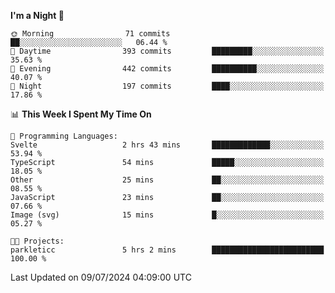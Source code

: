 <!--START_SECTION:waka-->
**I'm a Night 🦉** 

```text
🌞 Morning                71 commits          ██░░░░░░░░░░░░░░░░░░░░░░░   06.44 % 
🌆 Daytime                393 commits         █████████░░░░░░░░░░░░░░░░   35.63 % 
🌃 Evening                442 commits         ██████████░░░░░░░░░░░░░░░   40.07 % 
🌙 Night                  197 commits         ████░░░░░░░░░░░░░░░░░░░░░   17.86 % 
```


📊 **This Week I Spent My Time On** 

```text
💬 Programming Languages: 
Svelte                   2 hrs 43 mins       █████████████░░░░░░░░░░░░   53.94 % 
TypeScript               54 mins             █████░░░░░░░░░░░░░░░░░░░░   18.05 % 
Other                    25 mins             ██░░░░░░░░░░░░░░░░░░░░░░░   08.55 % 
JavaScript               23 mins             ██░░░░░░░░░░░░░░░░░░░░░░░   07.66 % 
Image (svg)              15 mins             █░░░░░░░░░░░░░░░░░░░░░░░░   05.27 % 

🐱‍💻 Projects: 
parkleticc               5 hrs 2 mins        █████████████████████████   100.00 % 
```


 Last Updated on 09/07/2024 04:09:00 UTC
<!--END_SECTION:waka-->
